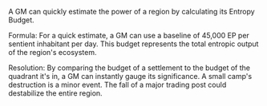 A GM can quickly estimate the power of a region by calculating its Entropy Budget.

Formula: For a quick estimate, a GM can use a baseline of 45,000 EP per sentient inhabitant per day. This budget represents the total entropic output of the region's ecosystem.

Resolution: By comparing the budget of a settlement to the budget of the quadrant it's in, a GM can instantly gauge its significance. A small camp's destruction is a minor event. The fall of a major trading post could destabilize the entire region.